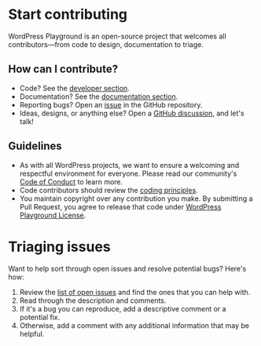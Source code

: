 # Start contributing

WordPress Playground is an open-source project that welcomes all contributors—from code to design, documentation to triage.

## How can I contribute?

-   Code? See the [developer section](./02-code.md).
-   Documentation? See the [documentation section](./20-documentation.md).
-   Reporting bugs? Open an [issue](https://github.com/WordPress/wordpress-playground/issues/new) in the GitHub repository.
-   Ideas, designs, or anything else? Open a [GitHub discussion](https://github.com/WordPress/wordpress-playground/discussions), and let's talk!

## Guidelines

-   As with all WordPress projects, we want to ensure a welcoming and respectful environment for everyone. Please read our community's [Code of Conduct](https://make.wordpress.org/handbook/community-code-of-conduct/) to learn more.
-   Code contributors should review the [coding principles](./03-coding-standards.md).
-   You maintain copyright over any contribution you make. By submitting a Pull Request, you agree to release that code under [WordPress Playground License](https://github.com/WordPress/wordpress-playground?tab=GPL-2.0-1-ov-file#readme).

# Triaging issues

Want to help sort through open issues and resolve potential bugs? Here's how:

1. Review the [list of open issues](https://github.com/WordPress/wordpress-playground/issues?q=is%3Aopen+is%3Aissue) and find the ones that you can help with.
2. Read through the description and comments.
3. If it's a bug you can reproduce, add a descriptive comment or a potential fix.
4. Otherwise, add a comment with any additional information that may be helpful.
